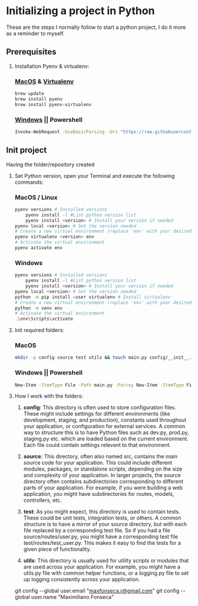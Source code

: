 # Initializing a project in Python
These are the steps I normally follow to start a python project, I do it more as a reminder to myself.

## Prerequisites
1. Installation Pyenv & virtualenv:

    ### [MacOS](https://github.com/pyenv/pyenv 'Pyenv repo') & [Virtualenv](https://github.com/pyenv/pyenv-virtualenv 'Virtualenv repo')
    ```bash
    brew update
    brew install pyenv
    brew install pyenv-virtualenv
    ```
    ### [Windows](https://github.com/pyenv-win/pyenv-win 'Pyenv-win') || Powershell
    ```bash
    Invoke-WebRequest -UseBasicParsing -Uri "https://raw.githubusercontent.com/pyenv-win/pyenv-win/master/pyenv-win/install-pyenv-win.ps1" -OutFile "./install-pyenv-win.ps1"; &"./install-pyenv-win.ps1"
    ```
## Init project
Having the folder/repository created
1. Set Python version, open your Terminal and execute the following commands:

    ### MacOS / Linux
    ```bash
    pyenv versions # Installed versions
        pyenv install -l #List python version list
        pyenv install <version> # Install your version if needed
    pyenv local <version> # Set the version needed
    # Create a new virtual environment (replace 'env' with your desired environment name)
    pyenv virtualenv <version> env
    # Activate the virtual environment
    pyenv activate env
    ```
    ### Windows
    ```bash
    pyenv versions # Installed versions
        pyenv install -l #List python version list
        pyenv install <version> # Install your version if needed
    pyenv local <version> # Set the version needed
    python -m pip install –user virtualenv # Install virtualenv
    # Create a new virtual environment (replace 'env' with your desired environment name)
    python -m venv env
    # Activate the virtual environment
    .\env\Scripts\activate 
    ```
2. Init required folders:
    ### MacOS
    ```bash
    mkdir -p config source test utils && touch main.py config/__init__.py source/__init__.py test/__init__.py utils/__init__.py
    ```
    ### Windows || Powershell
    ```bash
    New-Item -ItemType File -Path main.py -Force; New-Item -ItemType File -Path .\config\__init__.py -Force; New-Item -ItemType File -Path .\source\__init__.py -Force; New-Item -ItemType File -Path .\test\__init__.py -Force; New-Item -ItemType File -Path .\utils\__init__.py -Force
    ```

3. How I work with the folders:
    1. **config**: This directory is often used to store configuration files. These might include settings for different environments (like development, staging, and production), constants used throughout your application, or configuration for external services.
    A common way to structure this is to have Python files such as dev.py, prod.py, staging.py etc. which are loaded based on the current environment. Each file could contain settings relevant to that environment.

    2. **source**: This directory, often also named src, contains the main source code for your application. This could include different modules, packages, or standalone scripts, depending on the size and complexity of your application.
    In larger projects, the source directory often contains subdirectories corresponding to different parts of your application. For example, if you were building a web application, you might have subdirectories for routes, models, controllers, etc.

    3. **test**: As you might expect, this directory is used to contain tests. These could be unit tests, integration tests, or others. A common structure is to have a mirror of your source directory, but with each file replaced by a corresponding test file.
    So if you had a file source/routes/user.py, you might have a corresponding test file test/routes/test_user.py. This makes it easy to find the tests for a given piece of functionality.

    4. **utils**: This directory is usually used for utility scripts or modules that are used across your application. For example, you might have a utils.py file with common helper functions, or a logging.py file to set up logging consistently across your application.


    git config --global user.email "maxfonseca.r@gmail.com"
    git config --global user.name "Maximiliano Fonseca"
